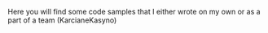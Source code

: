 Here you will find some code samples that I either wrote on my own or as a part of a team (KarcianeKasyno)
